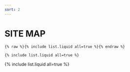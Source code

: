 ```yaml
---
sort: 2
---
```


# SITE MAP

```
{% raw %}{% include list.liquid all=true %}{% endraw %}

{% include list.liquid all=true %}
```

{% include list.liquid all=true %}
